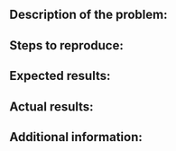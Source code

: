 <!-- Thanks for reporting a bug.

Please provide as many information as possible. Paste any logs into the
backticks (```).

IMPORTANT: please do not post general questions here;
if you have questions, please use mailing list: support@graphene-project.io
-->

## Description of the problem:

## Steps to reproduce:

## Expected results:

## Actual results:

## Additional information: <!-- if applicable -->
